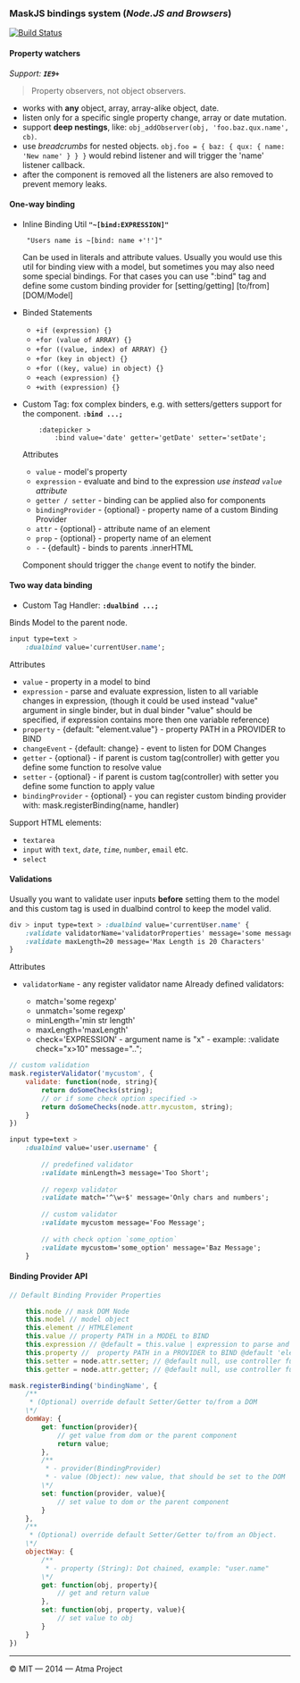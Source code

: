 ### MaskJS bindings system (_Node.JS and Browsers_)

[![Build Status](https://travis-ci.org/atmajs/mask-binding.png?branch=master)](https://travis-ci.org/atmajs/mask-binding)

#### Property watchers

_Support: **`IE9+`**_

> Property observers, not object observers.

- works with **any** object, array, array-alike object, date.
- listen only for a specific single property change, array or date mutation.
- support **deep nestings**, like: `obj_addObserver(obj, 'foo.baz.qux.name', cb)`.
- use *breadcrumbs* for nested objects. `obj.foo = { baz: { qux: { name: 'New name' } } }` would
rebind listener and will trigger the 'name' listener callback.
- after the component is removed all the listeners are also removed to prevent memory leaks.


#### One-way binding

- Inline Binding Util
	**``` "~[bind:EXPRESSION]" ```**
	
	``` "Users name is ~[bind: name +'!']"```
	
	Can be used in literals and attribute values. Usually you would use this util for binding view with a model,
	but sometimes you may also need some special bindings. For that cases you can use ":bind" tag and define some custom binding provider
	for [setting/getting] [to/from] [DOM/Model]

- Binded Statements
	- ``` +if (expression) {} ```
	- ``` +for (value of ARRAY) {} ```
	- ``` +for ((value, index) of ARRAY) {} ```
	- ``` +for (key in object) {} ```
	- ``` +for ((key, value) in object) {} ```
	- ``` +each (expression) {} ```
	- ``` +with (expression) {} ```

- Custom Tag: fox complex binders, e.g. with setters/getters support for the component.
	**`:bind ...;`**
	```mask
		:datepicker >
			:bind value='date' getter='getDate' setter='setDate';
	```
		
	Attributes
	- `value` - model's property
	- `expression` - evaluate and bind to the expression _use instead `value` attribute_
	- `getter / setter` - binding can be applied also for components
	- `bindingProvider` - {optional} - property name of a custom Binding Provider
	- `attr` - {optional} - attribute name of an element
	- `prop` - {optional} - property name of an element
	- `-` - {default} - binds to parents .innerHTML

	Component should trigger the `change` event to notify the binder.

#### Two way data binding

- Custom Tag Handler: **``` :dualbind ...; ```**

Binds Model to the parent node.

```sass
input type=text >
	:dualbind value='currentUser.name';
```

Attributes

- ```value``` - property in a model to bind
- ```expression``` - parse and evaluate expression, listen to all variable changes in expression, (though it could be used instead "value" argument in single binder, but in dual binder "value" should be specified, if expression contains more then one variable reference)
- ```property``` - {default: "element.value"} - property PATH in a PROVIDER to BIND
- ```changeEvent``` - {default: change} - event to listen for DOM Changes
- ```getter``` - {optional} - if parent is custom tag(controller) with getter you define some function to resolve value
- ```setter``` - {optional} - if parent is custom tag(controller) with setter you define some function to apply value
- ```bindingProvider``` - {optional} - you can register custom binding provider with: mask.registerBinding(name, handler)
	
Support HTML elements:
- `textarea`
- `input` with `text`, *`date`*, *`time`*, `number`, `email` etc.
- `select`

#### Validations

Usually you want to validate user inputs **before** setting them to the model and this custom tag is used in dualbind control to keep the model valid.
	
```sass
div > input type=text > :dualbind value='currentUser.name' {
	:validate validatorName='validatorProperties' message='some message on invalid';
	:validate maxLength=20 message='Max Length is 20 Characters'
}
```

Attributes

	
- ```validatorName``` - any register validator name
	Already defined validators:
	
	- match='some regexp'
	- unmatch='some regexp'
	- minLength='min str length'
	- maxLength='maxLength'
	- check='EXPRESSION' - argument name is "x" - example: :validate check="x>10" message="..";


```javascript
// custom validation
mask.registerValidator('mycustom', {
	validate: function(node, string){
		return doSomeChecks(string);
		// or if some check option specified ->
		return doSomeChecks(node.attr.mycustom, string);
	}
})
```

```sass
input type=text >
	:dualbind value='user.username' {
	
		// predefined validator
		:validate minLength=3 message='Too Short';
		
		// regexp validator
		:validate match='^\w+$' message='Only chars and numbers';
		
		// custom validator
		:validate mycustom message='Foo Message';
		
		// with check option `some_option`
		:validate mycustom='some_option' message='Baz Message';
	}
```

#### Binding Provider API
```javascript
// Default Binding Provider Properties

	this.node // mask DOM Node
	this.model // model object
	this.element // HTMLElement
	this.value // property PATH in a MODEL to BIND
	this.expression // @default = this.value | expression to parse and evaluate
	this.property //  property PATH in a PROVIDER to BIND @default 'element.value' for dualbinder, OR 'element.innerHTML' for singlebinder
	this.setter = node.attr.setter; // @default null, use controller function as setter
	this.getter = node.attr.getter; // @default null, use controller function as getter
```

```javascript
mask.registerBinding('bindingName', {
	/**
	 * (Optional) override default Setter/Getter to/from a DOM
	\*/
	domWay: {
		get: function(provider){
			// get value from dom or the parent component
			return value;
		},
		/**
		 * - provider(BindingProvider)
		 * - value (Object): new value, that should be set to the DOM
		\*/
		set: function(provider, value){
			// set value to dom or the parent component
		}
	},
	/**
	 * (Optional) override default Setter/Getter to/from an Object.
	\*/
	objectWay: {
		/**
		 * - property (String): Dot chained, example: "user.name"
		\*/
		get: function(obj, property){
			// get and return value
		},
		set: function(obj, property, value){
			// set value to obj
		}
	}
})
```


----
:copyright: MIT — 2014 — Atma Project